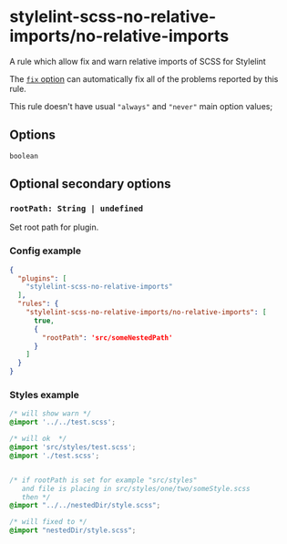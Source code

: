 # stylelint-scss-no-relative-imports/no-relative-imports

A rule which allow fix and warn relative imports of SCSS for Stylelint

The [`fix` option](https://stylelint.io/user-guide/usage/options#fix) can automatically fix all of the problems reported by this rule.

This rule doesn't have usual `"always"` and `"never"` main option values;
## Options

`boolean`

## Optional secondary options

### `rootPath: String | undefined`

Set root path for plugin.

### Config example

```json
{
  "plugins": [
    "stylelint-scss-no-relative-imports"
  ],
  "rules": {
    "stylelint-scss-no-relative-imports/no-relative-imports": [
      true,
      {
        "rootPath": 'src/someNestedPath'
      }
    ]
  }
}
```

### Styles example
```scss
/* will show warn */
@import '../../test.scss';

/* will ok  */
@import 'src/styles/test.scss';
@import './test.scss';


/* if rootPath is set for example "src/styles" 
   and file is placing in src/styles/one/two/someStyle.scss
   then */
@import "../../nestedDir/style.scss";

/* will fixed to */
@import "nestedDir/style.scss";
```
